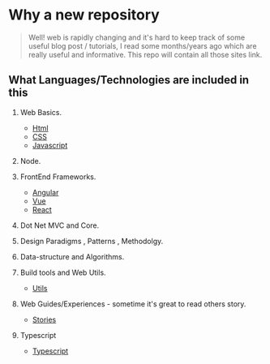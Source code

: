 # Why a new repository

> Well! web is rapidly changing and it\'s hard to keep track of some useful blog post / tutorials, I read some months/years ago which are really useful and informative. This repo will contain all those sites link.

## What Languages/Technologies are included in this

1.  Web Basics.

    * [Html](https://github.com/dip4k/web-dev-articles/blob/master/web-basics/html.md)
    * [CSS](https://github.com/dip4k/web-dev-articles/blob/master/web-basics/css.md)
    * [Javascript](https://github.com/dip4k/web-dev-articles/blob/master/web-basics/js.md)

2.  Node.
3.  FrontEnd Frameworks.

    * [Angular](https://github.com/dip4k/web-dev-articles/blob/master/frontend-frameworks/angular.md)
    * [Vue](https://github.com/dip4k/web-dev-articles/blob/master/frontend-frameworks/vue.md)
    * [React](https://github.com/dip4k/web-dev-articles/blob/master/frontend-frameworks/react.md)

4.  Dot Net MVC and Core.
5.  Design Paradigms , Patterns , Methodolgy.
6.  Data-structure and Algorithms.
7.  Build tools and Web Utils.
    * [Utils](https://github.com/dip4k/web-dev-articles/blob/master/utils/utils.md)
8.  Web Guides/Experiences - sometime it\'s great to read others story.

    * [Stories](https://github.com/dip4k/web-dev-articles/blob/master/web-stories/stories.md)

9.  Typescript
    * [Typescript](https://github.com/dip4k/web-dev-articles/blob/master/typescript/typescript.md)

